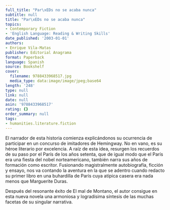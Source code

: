 ```yaml
---
full_title: "Par\xEDs no se acaba nunca"
subtitle: null
title: "Par\xEDs no se acaba nunca"
topics:
- Contemporary Fiction
- 'English Language: Reading & Writing Skills'
date_published: '2003-01-01'
authors:
- Enrique Vila-Matas
publisher: Editorial Anagrama
format: Paperback
language: Spanish
source: Bookshelf
cover:
  filename: 9788433968517.jpg
  media_type: data:image/image/jpeg;base64
length: '248'
type: null
link: null
date: null
asin: '9788433968517'
rating: {}
order_summary: null
tags:
- humanities.literature.fiction
---
```

El narrador de esta historia comienza explicándonos su ocurrencia de participar en un concurso de imitadores de Hemingway. No en vano, es su héroe literario por excelencia. A raíz de esta idea, resurgen los recuerdos de su paso por el París de los años setenta, que de igual modo que el París era una fiesta del nobel norteamericano, también narra sus años de formación como escritor. Fusionando magistralmente autobiografía, ficción y ensayo, nos va contando la aventura en la que se adentro cuando redacto su primer libro en una buhardilla de París cuya atípica casera era nada menos que Marguerite Duras.

Después del resonante éxito de El mal de Montano, el autor consigue en esta nueva novela una armoniosa y logradísima síntesis de las muchas facetas de su singular narrativa.
